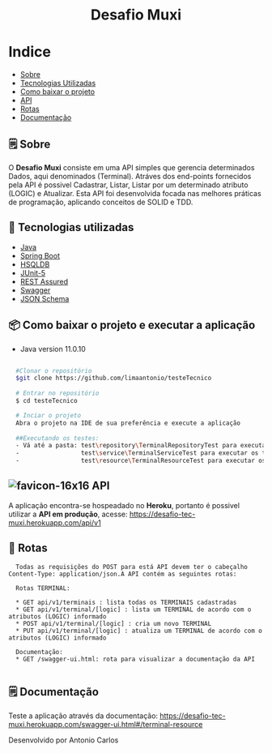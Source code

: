 <h1 align="center">
  Desafio Muxi
</h1>

# Indice
- [Sobre](#-Sobre)
- [Tecnologias Utilizadas](#-tecnologias-utilizadas)
- [Como baixar o projeto](#-como-baixar-o-projeto-e-executar-a-aplicação)
- [API](#-api)
- [Rotas](#-rotas)
- [Documentação](#-documentação)


## 🗒 Sobre


O **Desafio Muxi** consiste em uma API
simples que gerencia determinados Dados, aqui denominados (Terminal). Atráves dos end-points fornecidos pela API é possivel Cadastrar, Listar, Listar por um determinado atributo (LOGIC) e Atualizar. Esta API foi desenvolvida focada nas melhores práticas de programação, aplicando conceitos de SOLID e TDD.

## 🔗  Tecnologias utilizadas

- [Java](https://www.java.com/pt-BR/')
- [Spring Boot](https://spring.io/projects/spring-boot')
- [HSQLDB](http://hsqldb.org/')
- [JUnit-5](https://junit.org/junit5/')
- [REST Assured](https://rest-assured.io/')
- [Swagger](https://swagger.io/specification/')
- [JSON Schema](https://json-schema.org/')

## 📦 Como baixar o projeto e executar a aplicação

* Java version 11.0.10

```bash

  #Clonar o repositório
  $git clone https://github.com/limaantonio/testeTecnico
  
  # Entrar no repositório
  $ cd testeTecnico

  # Inciar o projeto
  Abra o projeto na IDE de sua preferência e execute a aplicação
  
  ##Executando os testes: 
  - Vá até a pasta: test\repository\TerminalRepositoryTest para executar os testes unitários
  -                 test\service\TerminalServiceTest para executar os testes unitários
  -                 test\resource\TerminalResourceTest para executar os testes de integração

```

## ![favicon-16x16](https://github.com/heroku/favicon/raw/master/favicon.iconset/icon_16x16.png) API

A aplicação encontra-se hospeadado no **Heroku**, portanto é possivel utilizar a **API em produção**, acesse: https://desafio-tec-muxi.herokuapp.com/api/v1


## 🚀 Rotas

```
  Todas as requisições do POST para está API devem ter o cabeçalho Content-Type: application/json.A API contém as seguintes rotas:
  
  Rotas TERMINAL:
  
  * GET api/v1/terminais : lista todas os TERMINAIS cadastradas
  * GET api/v1/terminal/[logic] : lista um TERMINAL de acordo com o atributos (LOGIC) informado
  * POST api/v1/terminal/[logic] : cria um novo TERMINAL
  * PUT api/v1/terminal/[logic] : atualiza um TERMINAL de acordo com o atributos (LOGIC) informado

  Documentação:
  * GET /swagger-ui.html: rota para visualizar a documentação da API
  
```

## 🗒 Documentação

Teste a aplicação através da documentação: https://desafio-tec-muxi.herokuapp.com/swagger-ui.html#/terminal-resource



Desenvolvido por Antonio Carlos
